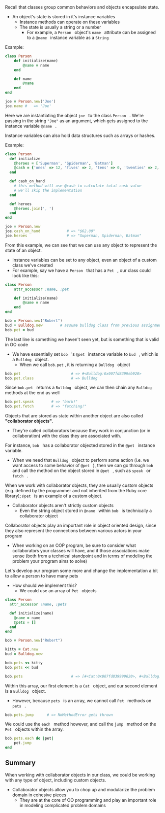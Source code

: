 
Recall that classes group common behaviors and objects encapsulate state.
- An object's state is stored in it's instance variables
	- Instance methods can operate on these variables
	- The state is usually a string or a number
		- For example, a `Person ` object's `name ` attribute can be assigned to a `@name ` instance variable as a `String` 

Example:

```ruby
class Person
	def initialize(name)
		@name = name
	end

	def name
		@name
	end
end

joe = Person.new('Joe')
joe.name #   => 'Joe'
```

Here we are instantiating the object `joe ` to the class `Person ` . We're passing in the string `"Joe"` as an argument, which gets assigned to the instance variable `@name ` .

Instance variables can also hold data structures such as arrays or hashes.

Example:

```ruby
class Person
  def initialize
    @heroes = ['Superman', 'Spiderman', 'Batman']
    @cash = {'ones' => 12, 'fives' => 2, 'tens' => 0, 'twenties' => 2, 'hundreds' => 0}
  end

  def cash_on_hand
    # this method will use @cash to calculate total cash value
    # we'll skip the implementation
  end

  def heroes
    @heroes.join(', ')
  end
end

joe = Person.new
joe.cash_on_hand            # => "$62.00"
joe.heroes                  # => "Superman, Spiderman, Batman"
```

From this example, we can see that we can use any object to represent the state of an object.
- Instance variables can be set to any object, even an object of a custom class we've created
- For example, say we have a `Person ` that has a `Pet ` , our class could look like this:

```ruby
class Person
	attr_accessor :name, :pet

	def initialize(name)
		@name = name
	end
end

bob = Person.new("Robert")
bud = Bulldog.new        # assume bulldog class from previous assignment
bob.pet = bud
```

The last line is something we haven't seen yet, but is something that is valid in OO code
- We have essentially set `bob ` 's `@pet ` instance variable to `bud ` , which is a `Bulldog ` object.
	- When we call `bob.pet` , it is returning a `Bulldog ` object

```ruby
bob.pet                       # => #<Bulldog:0x007fd8399eb920>
bob.pet.class                 # => Bulldog
```

Since `bob.pet ` returns a `Bulldog ` object, we can then chain any `Bulldog ` methods at the end as well

```ruby
bob.pet.speak        # => "bark!"
bob.pet.fetch        # => "fetching!"
```

Objects that are stored as state within another object are also called **"collaborator objects"**.
- They're called collaborators because they work in conjunction (or in collaboration) with the class they are associated with.

For instance, `bob ` has a collaborator objected stored in the `@pet ` instance variable.
- When we need that `Bulldog ` object to perform some action (i.e. we want access to some behavior of `@pet ` ), then we can go through `bob ` and call the method on the object stored in `@pet ` , such as `speak ` or `fetch ` .

When we work with collaborator objects, they are usually custom objects (e.g. defined by the programmer and not inherited from the Ruby core library); `@pet ` is an example of a custom object.
- Collaborator objects aren't strictly custom objects
	- Even the string object stored in `@name ` within `bob ` is technically a collaborator object

Collaborator objects play an important role in object oriented design, since they also represent the connections between various actors in your program
- When working on an OOP program, be sure to consider what collaborators your classes will have, and if those associations make sense (both from a technical standpoint and in terms of modeling the problem your program aims to solve)

Let's develop our program some more and change the implementation a bit to allow a person to have many pets
- How should we implement this?
	- We could use an array of `Pet ` objects

```ruby
class Person
  attr_accessor :name, :pets

  def initialize(name)
    @name = name
    @pets = []
  end
end

bob = Person.new("Robert")

kitty = Cat.new
bud = Bulldog.new

bob.pets << kitty
bob.pets << bud

bob.pets                      # => [#<Cat:0x007fd839999620>, #<Bulldog:0x007fd839994ff8>]
```

Within this array, our first element is a `Cat ` object, and our second element is a `Bulldog ` object. 
- However, because `pets ` is an array, we cannot call `Pet ` methods on `pets ` .

```ruby
bob.pets.jump      # => NoMethodError gets thrown
```

We could use the `each ` method however, and call the `jump ` method on the `Pet ` objects within the array. 

```ruby
bob.pets.each do |pet|
	pet.jump
end
```

## Summary

When working with collaborator objects in our class, we could be working with any type of object, including custom objects.
- Collaborator objects allow you to chop up and modularize the problem domain in cohesive pieces
	- They are at the core of OO programming and play an important role in modeling complicated problem domains